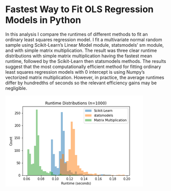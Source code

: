 # Fastest Way to Fit OLS Regression Models in Python

In this analysis I compare the runtimes of different methods to fit an ordinary least squares regression model. I fit a multivariate normal random sample using Scikit-Learn’s Linear Model module, statsmodels’ sm module, and with simple matrix multiplication. The result was three clear runtime distributions with simple matrix multiplication having the fastest mean runtime, followed by the Scikit-Learn then statsmodels methods. The results suggest that the most computationally efficient method for fitting ordinary least squares regression models with 0 intercept is using Numpy’s vectorized matrix multiplication. However, in practice, the average runtimes differ by hundredths of seconds so the relevant efficiency gains may be negligible.

![alt text](https://github.com/raytighe/linear_regression_speeds/blob/main/figures/results.png)
